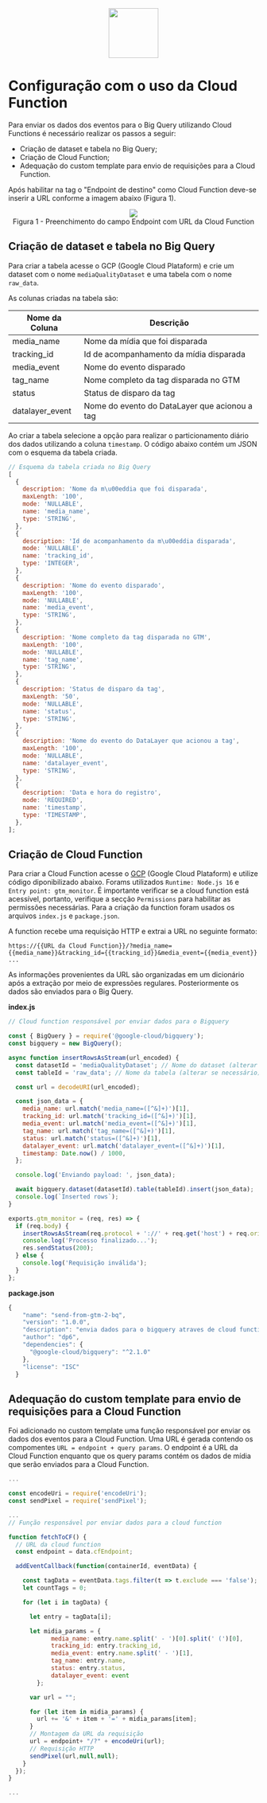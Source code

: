 <div align="center">
<img src="https://raw.githubusercontent.com/DP6/templates-centro-de-inovacoes/main/public/images/centro_de_inovacao_dp6.png" height="100px" />
</div>

# Configuração com o uso da Cloud Function

Para enviar os dados dos eventos para o Big Query utilizando Cloud Functions é necessário realizar os passos a seguir:

- Criação de dataset e tabela no Big Query;
- Criação de Cloud Function;
- Adequação do custom template para envio de requisições para a Cloud Function.

Após habilitar na tag o "Endpoint de destino" como Cloud Function deve-se inserir a URL conforme a imagem abaixo (Figura 1).

<div align="center">
<img src="./images/tag-config.png" height="auto" />
<figcaption>Figura 1 - Preenchimento do campo Endpoint com URL da Cloud Function</figcaption>
</div>

## Criação de dataset e tabela no Big Query

Para criar a tabela acesse o GCP (Google Cloud Plataform) e crie um dataset com o nome `mediaQualityDataset` e uma tabela com o nome `raw_data`.

As colunas criadas na tabela são:

| Nome da Coluna  | Descrição                                     |
| --------------- | --------------------------------------------- |
| media_name      | Nome da mídia que foi disparada               |
| tracking_id     | Id de acompanhamento da mídia disparada       |
| media_event     | Nome do evento disparado                      |
| tag_name        | Nome completo da tag disparada no GTM         |
| status          | Status de disparo da tag                      |
| datalayer_event | Nome do evento do DataLayer que acionou a tag |

Ao criar a tabela selecione a opção para realizar o particionamento diário dos dados utilizando a coluna `timestamp`. O código abaixo contém um JSON com o esquema da tabela criada.

```javascript
// Esquema da tabela criada no Big Query
[
  {
    description: 'Nome da m\u00eddia que foi disparada',
    maxLength: '100',
    mode: 'NULLABLE',
    name: 'media_name',
    type: 'STRING',
  },
  {
    description: 'Id de acompanhamento da m\u00eddia disparada',
    mode: 'NULLABLE',
    name: 'tracking_id',
    type: 'INTEGER',
  },
  {
    description: 'Nome do evento disparado',
    maxLength: '100',
    mode: 'NULLABLE',
    name: 'media_event',
    type: 'STRING',
  },
  {
    description: 'Nome completo da tag disparada no GTM',
    maxLength: '100',
    mode: 'NULLABLE',
    name: 'tag_name',
    type: 'STRING',
  },
  {
    description: 'Status de disparo da tag',
    maxLength: '50',
    mode: 'NULLABLE',
    name: 'status',
    type: 'STRING',
  },
  {
    description: 'Nome do evento do DataLayer que acionou a tag',
    maxLength: '100',
    mode: 'NULLABLE',
    name: 'datalayer_event',
    type: 'STRING',
  },
  {
    description: 'Data e hora do registro',
    mode: 'REQUIRED',
    name: 'timestamp',
    type: 'TIMESTAMP',
  },
];
```

## Criação de Cloud Function

Para criar a Cloud Function acesse o [GCP](https://console.cloud.google.com/functions) (Google Cloud Plataform) e utilize código diponibilizado abaixo. Forams utilizados `Runtime: Node.js 16` e `Entry point: gtm_monitor`. É importante verificar se a cloud function está acessível, portanto, verifique a secção `Permissions` para habilitar as permissões necessárias. Para a criação da function foram usados os arquivos `index.js` e `package.json`.

A function recebe uma requisição HTTP e extrai a URL no seguinte formato:

```
https://{{URL da Cloud Function}}/?media_name={{media_name}}&tracking_id={{tracking_id}}&media_event={{media_event}} ...
```

As informações provenientes da URL são organizadas em um dicionário após a extração por meio de expressões regulares. Posteriormente os dados são enviados para o Big Query.

**index.js**

```javascript
// Cloud function responsável por enviar dados para o Bigquery

const { BigQuery } = require('@google-cloud/bigquery');
const bigquery = new BigQuery();

async function insertRowsAsStream(url_encoded) {
  const datasetId = 'mediaQualityDataset'; // Nome do dataset (alterar se necessário)
  const tableId = 'raw_data'; // Nome da tabela (alterar se necessário)

  const url = decodeURI(url_encoded);

  const json_data = {
    media_name: url.match('media_name=([^&]+)')[1],
    tracking_id: url.match('tracking_id=([^&]+)')[1],
    media_event: url.match('media_event=([^&]+)')[1],
    tag_name: url.match('tag_name=([^&]+)')[1],
    status: url.match('status=([^&]+)')[1],
    datalayer_event: url.match('datalayer_event=([^&]+)')[1],
    timestamp: Date.now() / 1000,
  };

  console.log('Enviando payload: ', json_data);

  await bigquery.dataset(datasetId).table(tableId).insert(json_data);
  console.log(`Inserted rows`);
}

exports.gtm_monitor = (req, res) => {
  if (req.body) {
    insertRowsAsStream(req.protocol + '://' + req.get('host') + req.originalUrl);
    console.log('Processo finalizado...');
    res.sendStatus(200);
  } else {
    console.log('Requisição inválida');
  }
};
```

**package.json**

```javascript
{
    "name": "send-from-gtm-2-bq",
    "version": "1.0.0",
    "description": "envia dados para o bigquery atraves de cloud function",
    "author": "dp6",
    "dependencies": {
      "@google-cloud/bigquery": "^2.1.0"
    },
    "license": "ISC"
  }
```

## Adequação do custom template para envio de requisições para a Cloud Function

Foi adicionado no custom template uma função responsável por enviar os dados dos eventos para a Cloud Function. Uma URL é gerada contendo os compomentes `URL = endpoint + query params`. O endpoint é a URL da Cloud Function enquanto que os query params contém os dados de mídia que serão enviados para a Cloud Function.

```javascript
...

const encodeUri = require('encodeUri');
const sendPixel = require('sendPixel');

...
// Função responsável por enviar dados para a cloud function

function fetchToCF() {
  // URL da cloud function
  const endpoint = data.cfEndpoint;

  addEventCallback(function(containerId, eventData) {

    const tagData = eventData.tags.filter(t => t.exclude === 'false');
    let countTags = 0;

    for (let i in tagData) {

      let entry = tagData[i];

      let midia_params = {
            media_name: entry.name.split(' - ')[0].split(' (')[0],
            tracking_id: entry.tracking_id,
            media_event: entry.name.split(' - ')[1],
            tag_name: entry.name,
            status: entry.status,
            datalayer_event: event
        };

      var url = "";

      for (let item in midia_params) {
        url += '&' + item + '=' + midia_params[item];
      }
      // Montagem da URL da requisição
      url = endpoint+ "/?" + encodeUri(url);
      // Requisição HTTP
      sendPixel(url,null,null);
    }
  });
}

...
```
